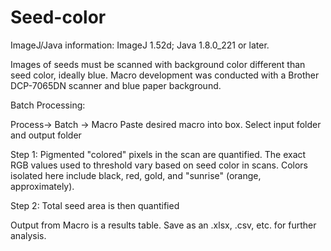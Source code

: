 # Seed-color

ImageJ/Java information: ImageJ 1.52d; Java 1.8.0_221 or later.
 
Images of seeds must be scanned with background color different than seed color, ideally blue. Macro development was conducted with a Brother DCP-7065DN scanner and blue paper background.

Batch Processing:

Process-> Batch -> Macro
Paste desired macro into box. Select input folder and output folder

Step 1: Pigmented "colored" pixels in the scan are quantified. The exact RGB values used to threshold vary based on seed color in scans. Colors isolated here include black, red, gold, and "sunrise" (orange, approximately).

Step 2: Total seed area is then quantified

Output from Macro is a results table. Save as an .xlsx, .csv, etc. for further analysis.
